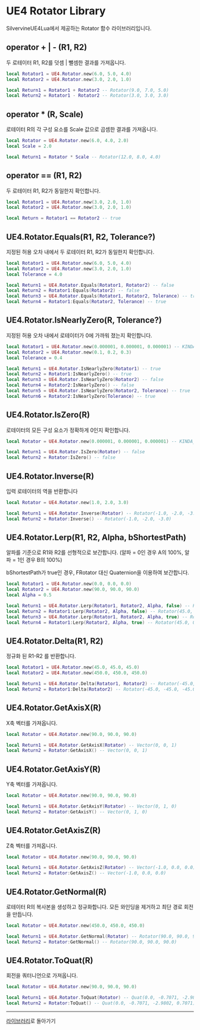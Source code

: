 # UE4 Rotator Library

SilvervineUE4Lua에서 제공하는 Rotator 함수 라이브러리입니다.

## operator + | - (R1, R2)

두 로테이터 R1, R2를 덧셈 | 뺄셈한 결과를 가져옵니다.

```lua
local Rotator1 = UE4.Rotator.new(6.0, 5.0, 4.0)
local Rotator2 = UE4.Rotator.new(3.0, 2.0, 1.0)

local Return1 = Rotator1 + Rotator2 -- Rotator(9.0, 7.0, 5.0)
local Return2 = Rotator1 - Rotator2 -- Rotator(3.0, 3.0, 3.0)
```

## operator * (R, Scale)

로테이터 R의 각 구성 요소를 Scale 값으로 곱셈한 결과를 가져옵니다.

```lua
local Rotator = UE4.Rotator.new(6.0, 4.0, 2.0)
local Scale = 2.0

local Return1 = Rotator * Scale -- Rotator(12.0, 8.0, 4.0)
```

## operator == (R1, R2)

두 로테이터 R1, R2가 동일한지 확인합니다.

```lua
local Rotator1 = UE4.Rotator.new(3.0, 2.0, 1.0)
local Rotator2 = UE4.Rotator.new(3.0, 2.0, 1.0)

local Return = Rotator1 == Rotator2 -- true
```

## UE4.Rotator.Equals(R1, R2, Tolerance?)

지정된 허용 오차 내에서 두 로테이터 R1, R2가 동일한지 확인합니다.

```lua
local Rotator1 = UE4.Rotator.new(6.0, 5.0, 4.0)
local Rotator2 = UE4.Rotator.new(3.0, 2.0, 1.0)
local Tolerance = 4.0

local Return1 = UE4.Rotator.Equals(Rotator1, Rotator2) -- false
local Return2 = Rotator1:Equals(Rotator2) -- false
local Return3 = UE4.Rotator.Equals(Rotator1, Rotator2, Tolerance) -- true
local Return4 = Rotator1:Equals(Rotator2, Tolerance) -- true
```

## UE4.Rotator.IsNearlyZero(R, Tolerance?)

지정된 허용 오차 내에서 로테이터가 0에 가까워 졌는지 확인합니다.

```lua
local Rotator1 = UE4.Rotator.new(0.000001, 0.000001, 0.000001) -- KINDA_SMALL_NUMBER
local Rotator2 = UE4.Rotator.new(0.1, 0.2, 0.3)
local Tolerance = 0.4

local Return1 = UE4.Rotator.IsNearlyZero(Rotator1) -- true
local Return2 = Rotator1:IsNearlyZero() -- true
local Return3 = UE4.Rotator.IsNearlyZero(Rotator2) -- false
local Return4 = Rotator2:IsNearlyZero() -- false
local Return5 = UE4.Rotator.IsNearlyZero(Rotator2, Tolerance) -- true
local Return6 = Rotator2:IsNearlyZero(Tolerance) -- true
```

## UE4.Rotator.IsZero(R)

로테이터의 모든 구성 요소가 정확하게 0인지 확인합니다.

```lua
local Rotator = UE4.Rotator.new(0.000001, 0.000001, 0.000001) -- KINDA_SMALL_NUMBER

local Return1 = UE4.Rotator.IsZero(Rotator) -- false
local Return2 = Rotator:IsZero() -- false
```

## UE4.Rotator.Inverse(R)

입력 로테이터의 역을 반환합니다

```lua
local Rotator = UE4.Rotator.new(1.0, 2.0, 3.0)

local Return1 = UE4.Rotator.Inverse(Rotator) -- Rotator(-1.0, -2.0, -3.0)
local Return2 = Rotator:Inverse() -- Rotator(-1.0, -2.0, -3.0)
```

## UE4.Rotator.Lerp(R1, R2, Alpha, bShortestPath)

알파를 기준으로 R1와 R2를 선형적으로 보간합니다. (알파 = 0인 경우 A의 100%, 알파 = 1인 경우 B의 100%)

bShortestPath가 true인 경우, FRotator 대신 Quaternion을 이용하여 보간합니다.

```lua
local Rotator1 = UE4.Rotator.new(0.0, 0.0, 0.0)
local Rotator2 = UE4.Rotator.new(90.0, 90.0, 90.0)
local Alpha = 0.5

local Return1 = UE4.Rotator.Lerp(Rotator1, Rotator2, Alpha, false) -- Rotator(45.0, 45.0, 45.0)
local Return2 = Rotator1:Lerp(Rotator2, Alpha, false) -- Rotator(45.0, 45.0, 45.0)
local Return3 = UE4.Rotator.Lerp(Rotator1, Rotator2, Alpha, true) -- Rotator(45.0, 0.0, 0.0)
local Return4 = Rotator1:Lerp(Rotator2, Alpha, true) -- Rotator(45.0, 0.0, 0.0)
```

## UE4.Rotator.Delta(R1, R2)

정규화 된 R1-R2 를 반환합니다.

```lua
local Rotator1 = UE4.Rotator.new(45.0, 45.0, 45.0)
local Rotator2 = UE4.Rotator.new(450.0, 450.0, 450.0)

local Return1 = UE4.Rotator.Delta(Rotator1, Rotator2) -- Rotator(-45.0, -45.0, -45.0)
local Return2 = Rotator1:Delta(Rotator2) -- Rotator(-45.0, -45.0, -45.0)
```

## UE4.Rotator.GetAxisX(R)

X축 벡터를 가져옵니다.

```lua
local Rotator = UE4.Rotator.new(90.0, 90.0, 90.0)

local Return1 = UE4.Rotator.GetAxisX(Rotator) -- Vector(0, 0, 1)
local Return2 = Rotator:GetAxisX() -- Vector(0, 0, 1)
```


## UE4.Rotator.GetAxisY(R)

Y축 벡터를 가져옵니다.

```lua
local Rotator = UE4.Rotator.new(90.0, 90.0, 90.0)

local Return1 = UE4.Rotator.GetAxisY(Rotator) -- Vector(0, 1, 0)
local Return2 = Rotator:GetAxisY() -- Vector(0, 1, 0)

```

## UE4.Rotator.GetAxisZ(R)

Z축 벡터를 가져옵니다.

```lua
local Rotator = UE4.Rotator.new(90.0, 90.0, 90.0)

local Return1 = UE4.Rotator.GetAxisZ(Rotator) -- Vector(-1.0, 0.0, 0.0)
local Return2 = Rotator:GetAxisZ() -- Vector(-1.0, 0.0, 0.0)
```

## UE4.Rotator.GetNormal(R)

로테이터 R의 복사본을 생성하고 정규화합니다. 모든 와인딩을 제거하고 최단 경로 회전을 만듭니다.

```lua
local Rotator = UE4.Rotator.new(450.0, 450.0, 450.0)

local Return1 = UE4.Rotator.GetNormal(Rotator) -- Rotator(90.0, 90.0, 90.0)
local Return2 = Rotator:GetNormal() -- Rotator(90.0, 90.0, 90.0)
```

## UE4.Rotator.ToQuat(R)

회전을 쿼터니언으로 가져옵니다.

```lua
local Rotator = UE4.Rotator.new(90.0, 90.0, 90.0)

local Return1 = UE4.Rotator.ToQuat(Rotator) -- Quat(0.0, -0.7071, -2.9802, 0.7071)
local Return2 = Rotator:ToQuat() -- Quat(0.0, -0.7071, -2.9802, 0.7071)
```

------------------------------------
[라이브러리](Library_ko.md)로 돌아가기